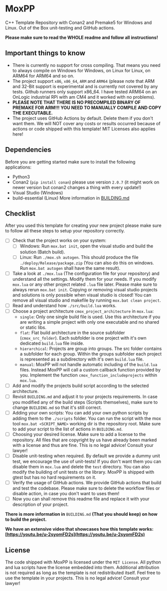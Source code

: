 # MoxPP
C++ Template Repository with Conan2 and Premake5 for Windows and Linux. Out of the Box unit-testing and GitHub actions.

**Please make sure to read the WHOLE readme and follow all instructions!**

## Important things to know
- There is currently no support for cross compiling. That means you need to always compile on Windows for Windows, on Linux for Linux, on ARM64 for ARM64 and so on.
- The project support `x86`, `x86_64`, `ARM` and `ARM64` (please note that ARM and 32-Bit support is experimental and is currently not covered by any tests. Github runners only support x86_64. I have tested ARM64 on an OnLogic industrial RPi with am CM4 and it worked with no problems).
- **PLEASE NOTE THAT THERE IS NO PRECOMPILED BINARY OF PREMAKE FOR ARM!!! YOU NEED TO MANUALLY COMPILE AND COPY THE EXECUTABLE.**
- The project uses GitHub Actions by default. Delete them if you don't want them. We will NOT cover any costs or results occurred because of actions or code shipped with this template! MIT Licenses also applies here!

## Dependencies
Before you are getting started make sure to install the following applications:
- Python3
- Conan2 (`pip install conan`) please use version `2.0.7` (it might work on newer version but conan2 changes a thing with every update!)
- Visual Studio (Windows)
- build-essential (Linux)
More information in [BUILDING.md](BUILDING.md)

## Checklist
After you used this template for creating your new project please make sure to follow all these steps to setup your repository correctly.
- [ ] Check that the project works on your system:
    - [ ] Windows: Run `mox.bat init`, open the visual studio and build the solution (Batch build).
    - [ ] Linux: Run `./mox.sh autogen`. This should produce the file `./deploy/Release/package.zip` (You can also do this on windows. Run `mox.bat autogen` shall have the same result).
- [ ] Take a look at `./mox.lua` (The configuration file for your repository) and understand all the settings. Modify them for your needs. If you modify `mox.lua` or any other project related `.lua` file later. Please make sure to always rerun `mox.bat init`. Copying or removing visual studio projects and solutions is only possible when visual studio is closed! You can remove all visual studio and makefile by running `mox.bat clean project`.  
- [ ] Read and understand how `./src/build.lua` works.
- [ ] Choose a project architecture `cmox_project_architecture` in `mox.lua`:
    - `single`: Only one single build file is used. Use this architecture if you are writing a simple project with only one executable and no shared or static libs.
    - `flat`: Flat build architecture in the source subfolder (`cmox_src_folder`). Each subfolder is one project with it's own dedicated `build.lua` file inside.
    - `hierarchical`: Projects are group into groups. The src folder contains a subfolder for each group. Within the groups subfolder each project is represented as a subdirectory with it's own `build.lua` file.
    - `manual`: MoxPP will not handle automatic including of the `build.lua` files. Instead MoxPP will call a custom callback function provided by you. Implement the function `cmox_function_includeprojects` within `mox.lua`.
- [ ] Add and modify the projects build script according to the selected architecture.
- [ ] Revisit `BUILDING.md` and adjust it to your projects requirements. In case you modified any of the build steps (Scripts themselves), make sure to change `BUILDING.md` so that it's still correct.
- [ ] Adding your own scripts: You can add your own python scripts by adding them to the `./scripts` folder. You can run the script with the mox tool `mox.bat <SCRIPT_NAME>` working dir is the repository root. Make sure to add your script to the list of actions in `BUILDING.md`.
- [ ] Choosing your desired license. Make sure to add a license to the repository. All files that are copyright by us have already been marked with a license and thus are fine. This is no legal advice! Consult your lawyer! 
- [ ] Disable unit-testing when required. By default we provide a dummy unit test, we encourage the use of unit-tests! If you don't want them you can disable them in `mox.lua` and delete the `test` directory. You can also modify the building of unit tests or the library. MoxPP is shipped with gtest but has no hard requirements on it.
- [ ] Verify the usage of GitHub actions. We provide GitHub actions that build and test the codebase. Please make sure to delete the workflow files or disable action, in case you don't want to uses them!
- [ ] Now you can shall remove this readme file and replace it with your description of your project. 

**There is more information in** `BUILDING.md` **(That you should keep) on how to build the project.**

**We have an extensive video that showcases how this template works: [https://youtu.be/u-2syomFD2s](https://youtu.be/u-2syomFD2s)**

## License
The code shipped with MoxPP is licensed under the `MIT License`. All python and lua scripts have the license embedded into them. Additional attribution is not required as long as the template is not redistributed itself. Feel free to use the template in your projects. This is no legal advice! Consult your lawyer! 
